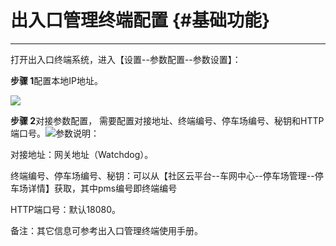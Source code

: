 # 出入口管理终端配置 {#基础功能}

---

打开出入口终端系统，进入【设置--参数配置--参数设置】：

**步骤 1**配置本地IP地址。

![](https://pbsq.hik-cloud.com/static/help/assets/pms-ip-pei-zhi.jpg)

**步骤 2**对接参数配置， 需要配置对接地址、终端编号、停车场编号、秘钥和HTTP端口号。![](https://pbsq.hik-cloud.com/static/help/assets/pms-can-shu-pei-zhi.jpg)参数说明：

对接地址：网关地址（Watchdog）。

终端编号、停车场编号、秘钥：可以从【社区云平台--车网中心--停车场管理--停车场详情】获取，其中pms编号即终端编号

HTTP端口号：默认18080。

备注：其它信息可参考出入口管理终端使用手册。

